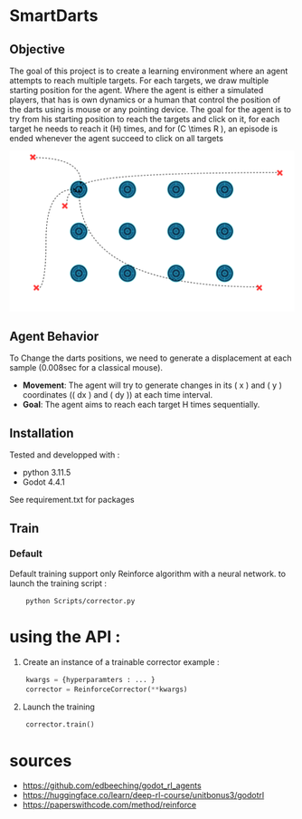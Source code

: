 # SmartDarts

## Objective

The goal of this project is to create a learning environment where an agent attempts to reach multiple targets. For each targets, we draw multiple starting position for the agent. Where the agent is either a simulated players, that has is own dynamics or a human that control the position of the darts using is mouse or any pointing device. 
The goal for the agent is to try from his starting position to reach the targets and click on it, for each target he needs to reach it \(H\) times, and for \(C  \times R \), an episode is ended whenever the agent succeed to click on all targets

![alt text](images/smartDartsScheme.svg)

## Agent Behavior
To Change the darts positions, we need to generate a displacement at each sample (0.008sec for a classical mouse). 
- **Movement**: The agent will try to generate changes in its \( x \) and \( y \) coordinates (\( dx \) and \( dy \)) at each time interval.
- **Goal**: The agent aims to reach each target H times sequentially.
  
## Installation
Tested and developped with : 
- python 3.11.5
- Godot 4.4.1
  
See requirement.txt for packages


## Train
### Default
Default training support only Reinforce algorithm with a neural network.
to launch the training script :
```
    python Scripts/corrector.py
```

# using the API : 

1. Create an instance of a trainable corrector
example : 
```python
    kwargs = {hyperparamters : ... }
    corrector = ReinforceCorrector(**kwargs)
```
2. Launch the training 
```python
    corrector.train()
```


# sources 
- https://github.com/edbeeching/godot_rl_agents
- https://huggingface.co/learn/deep-rl-course/unitbonus3/godotrl
- https://paperswithcode.com/method/reinforce